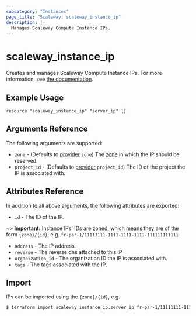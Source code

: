 ```yaml
---
subcategory: "Instances"
page_title: "Scaleway: scaleway_instance_ip"
description: |-
  Manages Scaleway Compute Instance IPs.
---
```


# scaleway_instance_ip

Creates and manages Scaleway Compute Instance IPs. For more information, see [the documentation](https://developers.scaleway.com/en/products/instance/api/#ips-268151).

## Example Usage

```hcl
resource "scaleway_instance_ip" "server_ip" {}
```

## Arguments Reference

The following arguments are supported:

- `zone` - (Defaults to [provider](../index.md#zone) `zone`) The [zone](../guides/regions_and_zones.md#zones) in which the IP should be reserved.
- `project_id` - (Defaults to [provider](../index.md#project_id) `project_id`) The ID of the project the IP is associated with.

## Attributes Reference

In addition to all above arguments, the following attributes are exported:

- `id` - The ID of the IP.

~> **Important:** Instance IPs' IDs are [zoned](../guides/regions_and_zones.md#resource-ids), which means they are of the form `{zone}/{id}`, e.g. `fr-par-1/11111111-1111-1111-1111-111111111111`

- `address` - The IP address.
- `reverse` - The reverse dns attached to this IP
- `organization_id` - The organization ID the IP is associated with.
- `tags` - The tags associated with the IP.

## Import

IPs can be imported using the `{zone}/{id}`, e.g.

```bash
$ terraform import scaleway_instance_ip.server_ip fr-par-1/11111111-1111-1111-1111-111111111111
```
